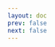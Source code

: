 ```yaml
---
layout: doc
prev: false
next: false
---
```


<CustomItemBox :item="{
  name: '小麦',
  icon: '/wiki/item/wheat.png',
  type: '主原料、副原料',
  description: '',
  params: {
    stack: 20,
    durability: -1 
  },
  obtain: {
    found: [],
    npc: [],
    shop: [],
    gardening: []
  }
}" />
